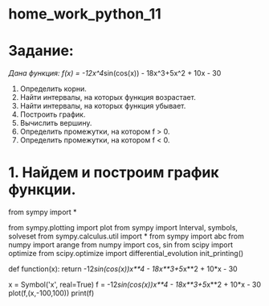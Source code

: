 # home_work_python_11

# Задание:

*Дана функция: f(x) = -12x^4*sin(cos(x)) - 18x^3+5x^2 + 10x - 30

1. Определить корни.
2. Найти интервалы, на которых функция возрастает.
3. Найти интервалы, на которых функция убывает.
4. Построить график.
5. Вычислить вершину.
6. Определить промежутки, на котором f > 0.
7. Определить промежутки, на котором f < 0.

# 1. Найдем и построим график функции.

from sympy import *

from sympy.plotting import plot
from sympy import Interval, symbols, solveset
from sympy.calculus.util import *
from sympy import abc
from numpy import arange
from numpy import cos, sin
from scipy import optimize
from scipy.optimize import differential_evolution
init_printing()

def function(x):
    return -12*sin(cos(x))*x**4 - 18*x**3+5*x**2 + 10*x - 30
    
x = Symbol('x', real=True)
f = -12*sin(cos(x))*x**4 - 18*x**3+5*x**2 + 10*x - 30
plot(f,(x,-100,100))
print(f)
